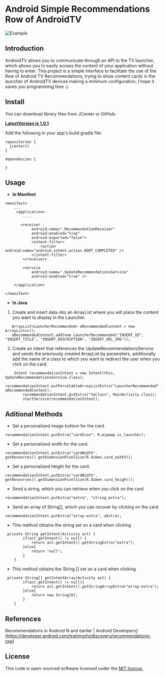 # Android Simple Recommendations Row of AndroidTV

![Example](img/simpleCartesianPlotter.gif) 

## Introduction

AndroidTV allows you to communicate through an API to the TV launcher, which allows you to easily access the content of your application without having to enter. This project is a simple interface to facilitate the use of the Row of Android TV Recommendations, trying to show content cards in the launcher of AndroidTV devices making a minimum configuration, I hope it saves you programming time :).

## Install

You can download library files from JCenter or GitHub.

**[LatestVersion is 1.0.1](https://bintray.com/ederdoski/Maven/simple-cartesian-plotter)**

Add the following in your app's build.gradle file:

```
repositories {
  jcenter()
}

dependencies {
    
}
```

## Usage

* **In Manifest**
```
<manifest>
    ...
     <application>
        ....

       <receiver
            android:name=".RecommendationReceiver"
            android:enabled="true"
            android:exported="false">
            <intent-filter>
                <action android:name="android.intent.action.BOOT_COMPLETED" />
            </intent-filter>
        </receiver>

        <service
            android:name=".UpdateRecommendationsService"
            android:enabled="true" />

    </application>

</manifest>
```

* **In Java**

1) Create and insert data into an ArrayList where you will place the content you want to display in the Launcher.

```
   ArrayList<LauncherRecommended> aRecommendedContent = new ArrayList<>();
   aRecommendedContent.add(new LauncherRecommended("INSERT_ID", "INSERT_TITLE", "INSERT_DESCRIPTION", "INSERT_URL_IMG"));
```

2) Create an intent that references the UpdateRecommendationsService and sends the previously created ArrayList by parameters, additionally add the name of a class to which you want to redirect the user when you click on the card.

```
    Intent recommendationIntent = new Intent(this, UpdateRecommendationsService.class);
        recommendationIntent.putParcelableArrayListExtra("LauncherRecommended", aRecommendedContent);
        recommendationIntent.putExtra("toClass", MainActivity.class);
        startService(recommendationIntent);
```
## Aditional Methods

* Set a personalized image bottom for the card.
```
recommendationIntent.putExtra("cardIcon", R.mipmap.ic_launcher);
```

* Set a personalized width for the card.
```
recommendationIntent.putExtra("cardWidth", getResources().getDimensionPixelSize(R.dimen.card_width));
```

* Set a personalized height for the card.
```
recommendationIntent.putExtra("cardWidth", getResources().getDimensionPixelSize(R.dimen.card_height));
```

* Send a string, which you can retrieve when you click on the card
```
recommendationIntent.putExtra("extra", "string_extra");
```

* Send an array of String[], which you can recover by clicking on the card
```
recommendationIntent.putExtra("array-extra", aExtra);
```

* This method obtains the string set on a card when clicking
```
 private String getIntent(Activity act) {
        if(act.getIntent() != null) {
            return act.getIntent().getStringExtra("extra");
        }else{
            return "null";
        }
    }
```

* This method obtains the String [] set on a card when clicking
```
 private String[] getIntentArray(Activity act) {
        if(act.getIntent() != null){
            return act.getIntent().getStringArrayExtra("array-extra");
        }else{
            return new String[0];
        }
    }
```


## References

Recommendations in Android N and earlier | Android Developers](https://developer.android.com/training/tv/discovery/recommendations-row)

## License

This code is open-sourced software licensed under the [MIT license.](https://opensource.org/licenses/MIT)

